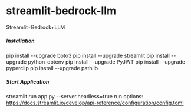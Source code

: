 # streamlit-bedrock-llm
Streamlit+Bedrock+LLM

##### Installation
pip install --upgrade boto3
pip install --upgrade streamlit
pip install --upgrade python-dotenv
pip install --upgrade PyJWT
pip install --upgrade pyperclip
pip install --upgrade pathlib



##### Start Application
streamlit run app.py --server.headless=true
run options: https://docs.streamlit.io/develop/api-reference/configuration/config.toml